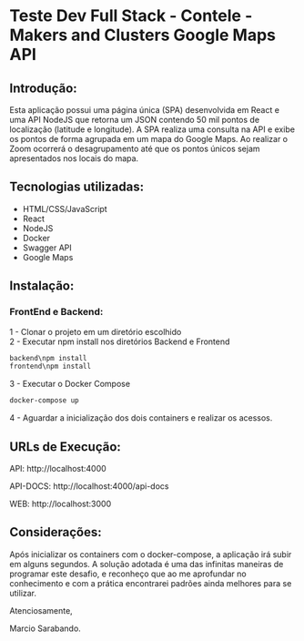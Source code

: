 # Teste Dev Full Stack - Contele - Makers and Clusters Google Maps API

## Introdução: 
Esta aplicação possui uma página única (SPA) desenvolvida em React e uma API NodeJS que retorna um JSON contendo 50 mil pontos de localização (latitude e longitude). A SPA realiza uma consulta na API e exibe os pontos de forma agrupada em um mapa do Google Maps. Ao realizar o Zoom ocorrerá o desagrupamento até que os pontos únicos sejam apresentados nos locais do mapa.

## Tecnologias utilizadas:
<ul>
    <li>HTML/CSS/JavaScript</li>
    <li>React</li>
    <li>NodeJS</li>
    <li>Docker</li>
    <li>Swagger API</li>
    <li>Google Maps</li>
</ul>

## Instalação:
### FrontEnd e Backend:
1 - Clonar o projeto em um diretório escolhido</br>
2 - Executar npm install nos diretórios Backend e Frontend </br>
```sh
backend\npm install
frontend\npm install
```
3 - Executar o Docker Compose</br>
```sh
docker-compose up
```
4 - Aguardar a inicialização dos dois containers e realizar os acessos.</br>

 ## URLs de Execução:
<p>API: http://localhost:4000</p>
<p>API-DOCS: http://localhost:4000/api-docs
<p>WEB: http://localhost:3000</p>

## Considerações: 
Após inicializar os containers com o docker-compose, a aplicação irá subir em alguns segundos. A solução adotada é uma das infinitas maneiras de programar este desafio, e reconheço que ao me aprofundar no conhecimento e com a prática encontrarei padrões ainda melhores para se utilizar.

Atenciosamente,

Marcio Sarabando.
